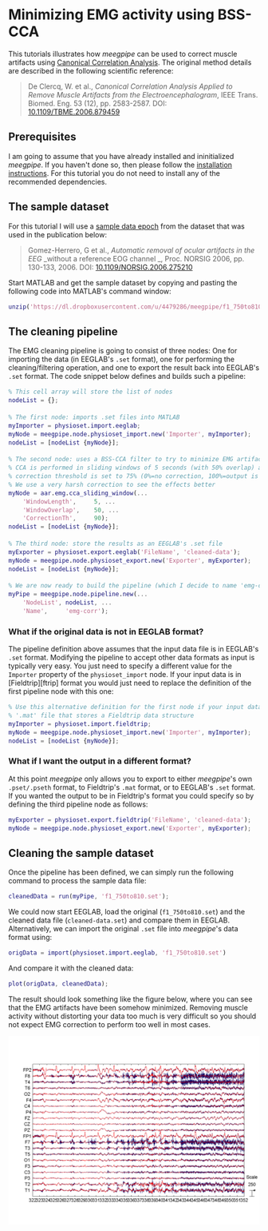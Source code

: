 Minimizing EMG activity using BSS-CCA
===

This tutorials illustrates how _meegpipe_ can be used to correct muscle
artifacts using [Canonical Correlation Analysis][cca]. The original method
details are described in the following scientific reference:

> De Clercq, W. et al., _Canonical Correlation Analysis Applied to Remove Muscle
Artifacts from the Electroencephalogram_, IEEE Trans. Biomed. Eng. 53 (12), pp.
2583-2587. DOI: [10.1109/TBME.2006.879459](http://dx.doi.org/10.1109/TBME.2006.879459)

[cca]: http://en.wikipedia.org/wiki/Canonical_correlation

## Prerequisites

I am going to assume that you have already installed and ininitialized
_meegpipe_. If you haven't done so, then please follow the [installation
instructions](http://germangh.com/meegpipe). For this tutorial you do not need
to install any of the recommended dependencies.

## The sample dataset

For this tutorial I will use a [sample data epoch][data] from the dataset that
was used in the publication below:

[data]: https://dl.dropboxusercontent.com/u/4479286/meegpipe/f1_750to810.set

> Gomez-Herrero, G et al., _Automatic removal of ocular artifacts in the EEG_
> _without a reference EOG channel _, Proc. NORSIG 2006, pp. 130-133, 2006.
> DOI:
> [10.1109/NORSIG.2006.275210](http://dx.doi.org/10.1109/NORSIG.2006.275210)

Start MATLAB and get the sample dataset by copying and pasting the following
code into MATLAB's command window:

````matlab
unzip('https://dl.dropboxusercontent.com/u/4479286/meegpipe/f1_750to810.zip');
````

## The cleaning pipeline

The EMG cleaning pipeline is going to consist of three nodes: One for importing
the data (in EEGLAB's `.set` format), one for performing the cleaning/filtering
operation, and one to export the result back into EEGLAB's `.set` format. The
code snippet below defines and builds such a pipeline:

````matlab
% This cell array will store the list of nodes
nodeList = {};

% The first node: imports .set files into MATLAB
myImporter = physioset.import.eeglab;
myNode = meegpipe.node.physioset_import.new('Importer', myImporter);
nodeList = [nodeList {myNode}];

% The second node: uses a BSS-CCA filter to try to minimize EMG artifacts
% CCA is performed in sliding windows of 5 seconds (with 50% overlap) and the
% correction threshold is set to 75% (0%=no correction, 100%=output is flat).
% We use a very harsh correction to see the effects better
myNode = aar.emg.cca_sliding_window(...
    'WindowLength',     5, ...
    'WindowOverlap',    50, ...
    'CorrectionTh',     90);
nodeList = [nodeList {myNode}];

% The third node: store the results as an EEGLAB's .set file
myExporter = physioset.export.eeglab('FileName', 'cleaned-data');
myNode = meegpipe.node.physioset_export.new('Exporter', myExporter);
nodeList = [nodeList {myNode}];

% We are now ready to build the pipeline (which I decide to name 'emg-corr')
myPipe = meegpipe.node.pipeline.new(...
    'NodeList', nodeList, ...
    'Name',     'emg-corr');
````

### What if the original data is not in EEGLAB format?

The pipeline definition above assumes that the input data file is in EEGLAB's
`.set` format. Modifying the pipeline to accept other data formats as input is
typically very easy. You just need to specify a different value for the
`Importer` property of the `physioset_import` node. If your input data is in
[Fieldtrip][ftrip] format you would just need to replace the definition of the
first pipeline node with this one:

````matlab
% Use this alternative definition for the first node if your input data is a
% '.mat' file that stores a Fieldtrip data structure
myImporter = physioset.import.fieldtrip;
myNode = meegpipe.node.physioset_import.new('Importer', myImporter);
nodeList = [nodeList {myNode}];
````

### What if I want the output in a different format?

At this point _meegpipe_ only allows you to export to either _meegpipe_'s own
`.pset/.pseth` format, to Fieldtrip's `.mat` format, or to EEGLAB's `.set`
format. If you wanted the output to be in Fieldtrip's format you could specify
so by defining the third pipeline node as follows:

````matlab
myExporter = physioset.export.fieldtrip('FileName', 'cleaned-data');
myNode = meegpipe.node.physioset_export.new('Exporter', myExporter);
````


## Cleaning the sample dataset

Once the pipeline has been defined, we can simply run the following command to
process the sample data file:

````matlab
cleanedData = run(myPipe, 'f1_750to810.set');
````
We could now start EEGLAB, load the original (`f1_750to810.set`) and the cleaned
data file (`cleaned-data.set`) and compare them in EEGLAB. Alternatively, we can
import the original `.set` file into _meegpipe_'s data format using:

````matlab
origData = import(physioset.import.eeglab, 'f1_750to810.set')
````

And compare it with the cleaned data:

````matlab
plot(origData, cleanedData);
````

The result should look something like the figure below, where you can see that
the EMG artifacts have been somehow minimized. Removing muscle activity without
distorting your data too much is very difficult so you should not expect
EMG correction to perform too well in most cases.

![EMG-cleaned data](./emg-cleaned.png "EMG-cleaned data")
